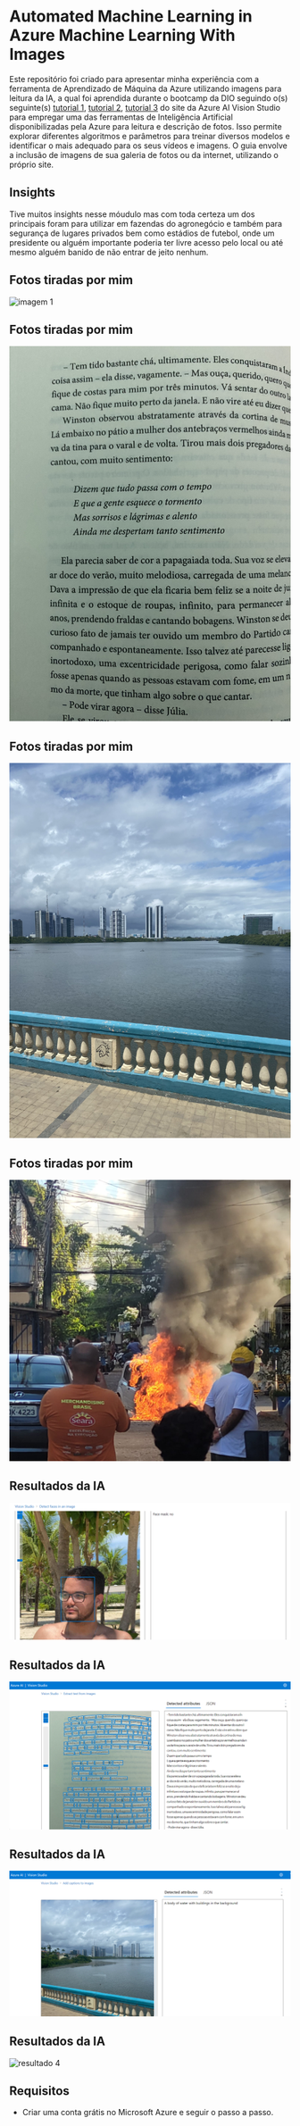 # Automated Machine Learning in Azure Machine Learning With Images

Este repositório foi criado para apresentar minha experiência com a ferramenta de Aprendizado de Máquina da Azure utilizando imagens para leitura da IA, a qual foi aprendida durante o bootcamp da DIO seguindo o(s) seguinte(s) [tutorial 1](https://microsoftlearning.github.io/mslearn-ai-fundamentals/Instructions/Labs/04-face.html), [tutorial 2](https://microsoftlearning.github.io/mslearn-ai-fundamentals/Instructions/Labs/05-ocr.html), [tutorial 3](https://microsoftlearning.github.io/mslearn-ai-fundamentals/Instructions/Labs/03-image-analysis.html) do site da Azure AI Vision Studio para empregar uma das ferramentas de Inteligência Artificial disponibilizadas pela Azure para leitura e descrição de fotos. Isso permite explorar diferentes algoritmos e parâmetros para treinar diversos modelos e identificar o mais adequado para os seus vídeos e imagens. O guia envolve a inclusão de imagens de sua galeria de fotos ou da internet, utilizando o próprio site.

## Insights

Tive muitos insights nesse móudulo mas com toda certeza um dos principais foram para utilizar em fazendas do agronegócio e também para segurança de lugares privados bem como estádios de futebol, onde um presidente ou alguém importante poderia ter livre acesso pelo local ou até mesmo alguém banido de não entrar de jeito nenhum.

## Fotos tiradas por mim

![imagem 1](inputs/in666.PNG)

## Fotos tiradas por mim

![imagem 2](inputs/in777.JPEG)

## Fotos tiradas por mim

![imagem 3](inputs/in555.JPEG)

## Fotos tiradas por mim

![imagem 4](inputs/in222.JPG)

## Resultados da IA

![resultado 1](outputs/face1.png)

## Resultados da IA

![resultado 2](outputs/text1.png)

## Resultados da IA

![resultado 3](outputs/img1.png)

## Resultados da IA

![resultado 4](outputs/in222.JPG)

## Requisitos

- Criar uma conta grátis no Microsoft Azure e seguir o passo a passo.
